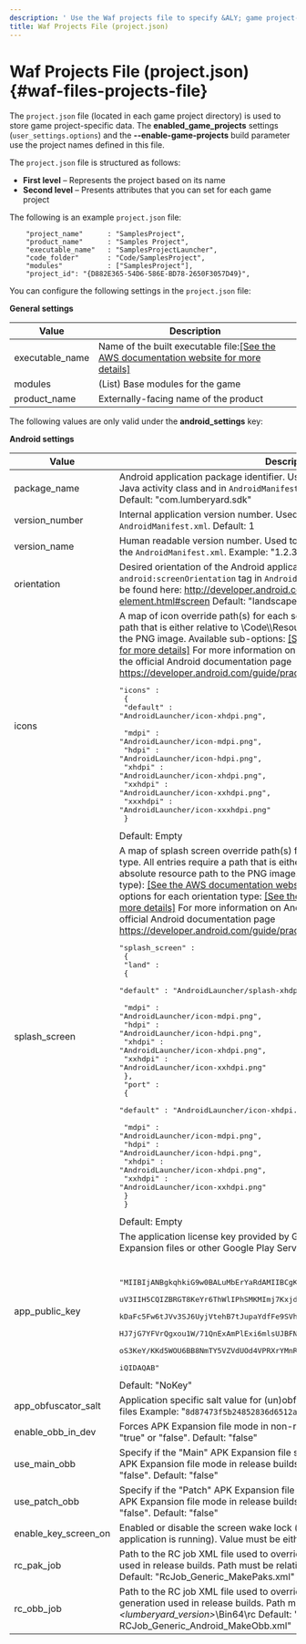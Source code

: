 ```yaml
---
description: ' Use the Waf projects file to specify &ALY; game project-specific data. '
title: Waf Projects File (project.json)
---
```

# Waf Projects File \(project\.json\) {#waf-files-projects-file}

The `project.json` file \(located in each game project directory\) is used to store game project\-specific data\. The **enabled\_game\_projects** settings \(`user_settings.options`\) and the **\-\-enable\-game\-projects** build parameter use the project names defined in this file\.

The `project.json` file is structured as follows:
+ **First level** – Represents the project based on its name
+ **Second level** – Presents attributes that you can set for each game project

The following is an example `project.json` file:

```
    "project_name"      : "SamplesProject",
    "product_name"      : "Samples Project",
    "executable_name"   : "SamplesProjectLauncher",
    "code_folder"       : "Code/SamplesProject",
    "modules"           : ["SamplesProject"],
    "project_id": "{D882E365-54D6-586E-BD78-2650F3057D49}",
```

You can configure the following settings in the `project.json` file:


**General settings**  

| Value | Description | 
| --- | --- | 
| executable\_name | Name of the built executable file:[\[See the AWS documentation website for more details\]](http://docs.aws.amazon.com/lumberyard/latest/userguide/waf-files-projects-file.html) | 
| modules | \(List\) Base modules for the game | 
| product\_name | Externally\-facing name of the product | 

The following values are only valid under the **android\_settings** key:


**Android settings**  

| Value | Description | 
| --- | --- | 
| package\_name |  Android application package identifier\. Used for generating the project\-specific Java activity class and in `AndroidManifest.xml`\. Must be in dot separated format\. Default: "com\.lumberyard\.sdk"  | 
| version\_number |  Internal application version number\. Used to set the `android:versionCode` tag in `AndroidManifest.xml`\. Default: 1  | 
| version\_name |  Human readable version number\. Used to set the `android: versionName` tag in the `AndroidManifest.xml`\. Example: "1\.2\.3\-beta" Default: "1\.0\.0\.0"  | 
| orientation |  Desired orientation of the Android application\. Used to set the `android:screenOrientation` tag in `AndroidManifest.xml`\. Expectable values can be found here: [http://developer\.android\.com/guide/topics/manifest/activity\-element\.html\#screen](http://developer.android.com/guide/topics/manifest/activity-element.html#screen) Default: "landscape"  | 
| icons |  A map of icon override path\(s\) for each screen DPI type\. All entries require a path that is either relative to <engine>\\Code\\<project>\\Resources or an absolute resource path to the PNG image\.  Available sub\-options: [\[See the AWS documentation website for more details\]](http://docs.aws.amazon.com/lumberyard/latest/userguide/waf-files-projects-file.html)  For more information on Android screen DPI settings, consult the official Android documentation page [https://developer\.android\.com/guide/practices/screens\_support\.html](https://developer.android.com/guide/practices/screens_support.html)  Example: <pre>"icons" : <br />                        {<br />                        "default" : "AndroidLauncher/icon-xhdpi.png",<br />                        <br />                        "mdpi" : "AndroidLauncher/icon-mdpi.png",<br />                        "hdpi" : "AndroidLauncher/icon-hdpi.png",<br />                        "xhdpi" : "AndroidLauncher/icon-xhdpi.png",<br />                        "xxhdpi" : "AndroidLauncher/icon-xxhdpi.png",<br />                        "xxxhdpi" : "AndroidLauncher/icon-xxxhdpi.png"<br />                        }</pre>  Default: Empty  | 
| splash\_screen |  A map of splash screen override path\(s\) for each orientation and screen DPI type\. All entries require a path that is either relative to <engine>\\Code\\<project>\\Resources or an absolute resource path to the PNG image\. Available sub\-options \(orientation type\): [\[See the AWS documentation website for more details\]](http://docs.aws.amazon.com/lumberyard/latest/userguide/waf-files-projects-file.html)  Available sub\-options for each orientation type: [\[See the AWS documentation website for more details\]](http://docs.aws.amazon.com/lumberyard/latest/userguide/waf-files-projects-file.html)  For more information on Android screen DPI settings, consult the official Android documentation page [https://developer\.android\.com/guide/practices/screens\_support\.html](https://developer.android.com/guide/practices/screens_support.html)  Example: <pre>"splash_screen" : <br />                        {<br />                        "land" :<br />                        {<br />                        "default" : "AndroidLauncher/splash-xhdpi.png",<br />                        <br />                        "mdpi" : "AndroidLauncher/icon-mdpi.png",<br />                        "hdpi" : "AndroidLauncher/icon-hdpi.png",<br />                        "xhdpi" : "AndroidLauncher/icon-xhdpi.png",<br />                        "xxhdpi" : "AndroidLauncher/icon-xxhdpi.png"<br />                        },<br />                        "port" : <br />                        {<br />                        "default" : "AndroidLauncher/icon-xhdpi.png",<br />                        <br />                        "mdpi" : "AndroidLauncher/icon-mdpi.png",<br />                        "hdpi" : "AndroidLauncher/icon-hdpi.png",<br />                        "xhdpi" : "AndroidLauncher/icon-xhdpi.png",<br />                        "xxhdpi" : "AndroidLauncher/icon-xxhdpi.png"<br />                        }<br />                        }</pre> Default: Empty  | 
| app\_public\_key |  The application license key provided by Google Play\. Required for using APK Expansion files or other Google Play Services\.  Example:  <pre><br />                        "MIIBIjANBgkqhkiG9w0BALuMbErYaRdAMIIBCgKCAQEAjvkl+K7rVASNkLExAmPlEoWwsxCX1vx7<br />                        uV3IIH5CQIZBRGT8KeYr6ThWlIPhSMKMImj7KxjdYcil8J0rwrVL3cmAYdMM+02ntnBEemGvRVOKx<br />                        kDaFc5Fw6tJVv3SJ6UyjVtehB7tJupaYdfFe9SVhW0xJZu2YsZLuMbErYaRdrrgXU2Upr547mxuyE<br />                        HJ7jG7YFVrQgxou1W/71QnExAmPlExi6mlsUJBFN4xADikNWZDlI70iHF6ZYyOspZCbVZ9DScN+D5<br />                        oS3KeY/KKd5WOU6BB8NmTY5VZVdUOd4VPRXrYMnRY7FjZJMPujLNvlrAJs5H/G+0wUTR4SI61AiGJ<br />                        iQIDAQAB"</pre> Default: "NoKey"  | 
| app\_obfuscator\_salt |  Application specific salt value for \(un\)obfuscation when using APK Expansion files Example: "`8d87473f5b24852836d6512abbd9e9b9869c208`" Default: ""  | 
| enable\_obb\_in\_dev |  Forces APK Expansion file mode in non\-release builds\. Value must be either "true" or "false"\. Default: "false"  | 
| use\_main\_obb |  Specify if the "Main" APK Expansion file should be used\. This option toggles APK Expansion file mode in release builds\. Value must be either "true" or "false"\. Default: "false"  | 
| use\_patch\_obb |  Specify if the "Patch" APK Expansion file should be used\. This option toggles APK Expansion file mode in release builds\. Value must be either "true" or "false"\. Default: "false"  | 
| enable\_key\_screen\_on |  Enabled or disable the screen wake lock \(device won’t go to sleep while the application is running\)\. Value must be either "true" or "false"\. Default: "false"  | 
| rc\_pak\_job |  Path to the RC job XML file used to override the normal PAK files generation used in release builds\. Path must be relative to *<lumberyard\_version>*\\Bin64\\rc Default: "RcJob\_Generic\_MakePaks\.xml"  | 
| rc\_obb\_job |  Path to the RC job XML file used to override the normal APK Expansion file\(s\) generation used in release builds\. Path must be relative to *<lumberyard\_version>*\\Bin64\\rc Default: " RCJob\_Generic\_Android\_MakeObb\.xml"  | 